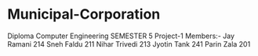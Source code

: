 # Municipal-Corporation
Diploma Computer Engineering SEMESTER 5 Project-1
Members:-
Jay Ramani 214
Sneh Faldu 211
Nihar Trivedi 213
Jyotin Tank 241
Parin Zala 201
